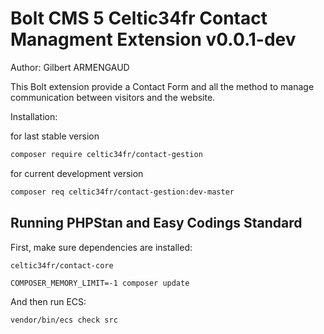 # Bolt CMS 5 Celtic34fr Contact Managment Extension v0.0.1-dev

Author: Gilbert ARMENGAUD

This Bolt extension provide a Contact Form and all the method to manage communication between visitors and the website.

Installation:

for last stable version
```bash
composer require celtic34fr/contact-gestion
```
for current development version
```bash
composer req celtic34fr/contact-gestion:dev-master
```

## Running PHPStan and Easy Codings Standard

First, make sure dependencies are installed:

    celtic34fr/contact-core

```
COMPOSER_MEMORY_LIMIT=-1 composer update
```

And then run ECS:

```
vendor/bin/ecs check src
```
